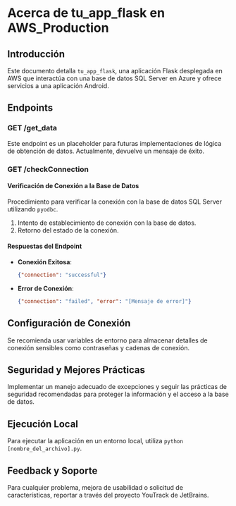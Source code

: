 # Acerca de tu_app_flask en AWS_Production

## Introducción

Este documento detalla `tu_app_flask`, una aplicación Flask desplegada en AWS que interactúa con una base de datos SQL Server en Azure y ofrece servicios a una aplicación Android.

## Endpoints

### GET /get_data

Este endpoint es un placeholder para futuras implementaciones de lógica de obtención de datos. Actualmente, devuelve un mensaje de éxito.

### GET /checkConnection

#### Verificación de Conexión a la Base de Datos

Procedimiento para verificar la conexión con la base de datos SQL Server utilizando `pyodbc`.

1. Intento de establecimiento de conexión con la base de datos.
2. Retorno del estado de la conexión.

#### Respuestas del Endpoint

- **Conexión Exitosa**:
    ```json
    {"connection": "successful"}
    ```

- **Error de Conexión**:
    ```json
    {"connection": "failed", "error": "[Mensaje de error]"}
    ```

## Configuración de Conexión

Se recomienda usar variables de entorno para almacenar detalles de conexión sensibles como contraseñas y cadenas de conexión.

## Seguridad y Mejores Prácticas

Implementar un manejo adecuado de excepciones y seguir las prácticas de seguridad recomendadas para proteger la información y el acceso a la base de datos.

## Ejecución Local

Para ejecutar la aplicación en un entorno local, utiliza `python [nombre_del_archivo].py`.

## Feedback y Soporte

Para cualquier problema, mejora de usabilidad o solicitud de características, reportar a través del proyecto YouTrack de JetBrains.

